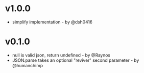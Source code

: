 # v1.0.0

- simplify implementation - by @dsh0416

# v0.1.0

- null is valid json, return undefined - by @Raynos
- JSON.parse takes an optional "reviver" second parameter - by @humanchimp
